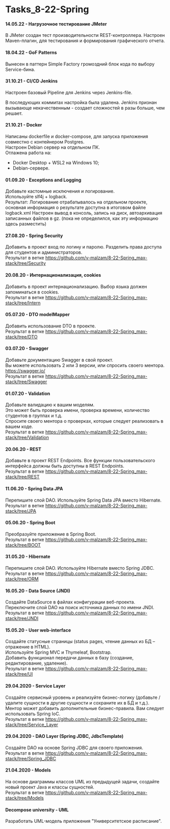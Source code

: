 # Tasks_8-22-Spring

#### 14.05.22 - Нагрузочное тестирование JMeter

В JMeter создан тест производительности REST-контроллера. Настроен Maven-плагин, для тестирования и формирования
графического отчета.

#### 18.04.22 - GoF Patterns

Вынесен в паттерн Simple Factory громоздний блок кода по выбору Service-бина.

#### 31.10.21 - CI/CD Jenkins

Настроен базовый Pipeline для Jenkins через Jenkins-file.

В последующих коммитах настройка была удалена. Jenkins признан вызывающе некачественным - создает сложностей в разы
больше, чем решает.

#### 21.10.21 - Docker

Написаны dockerfile и docker-compose, для запуска приложения совместно с контейнером Postgres.  
Настроен Debian сервер на отдельном ПК.   
Отлажена работа на:

- Docker Desktop + WSL2 на Windows 10;
- Debian-сервере.

#### 01.09.20 - Exceptions and Logging

Добавьте кастомные исключения и логирование.  
Используйте slf4j + logback.  
Результат: Логирование отрабатывалось на отдельном проекте, основная информация о результате доступна в итоговом файле
logback.xml Настроен вывод в консоль, запись на диск, автоархивация записанных файлов в gz. (пока не определился, как
эту информацию здесь разместить)

#### 27.08.20 - Spring Security

Добавить в проект вход по логину и паролю. Разделить права доступа для студентов и администраторов.  
Результат в ветке https://github.com/v-malzam/8-22-Spring_max-stack/tree/Security

#### 20.08.20 - Интернационализация, cookies

Добавить в проект интернационализацию. Выбор языка должен запоминаться в cookies.  
Результат в ветке https://github.com/v-malzam/8-22-Spring_max-stack/tree/Intern

#### 05.07.20 - DTO modelMapper

Добавить использование DTO в проекте.  
Результат в ветке https://github.com/v-malzam/8-22-Spring_max-stack/tree/DTO

#### 03.07.20 - Swagger

Добавьте документацию Swagger в свой проект.  
Вы можете использовать 2 или 3 версии, или спросить своего ментора.  
https://swagger.io/  
Результат в ветке https://github.com/v-malzam/8-22-Spring_max-stack/tree/Swagger

#### 01.07.20 - Validation

Добавьте валидацию к вашим моделям.  
Это может быть проверка имени, проверка времени, количество студентов в группах и т.д.  
Спросите своего ментора о проверках, которые следует реализовать в вашем коде.  
Результат в ветке https://github.com/v-malzam/8-22-Spring_max-stack/tree/Validation

#### 20.06.20 - REST

Добавьте в проект REST Endpoints. Все функции пользовательского интерфейса должны быть доступны в REST Endpoints.  
Результат в ветке https://github.com/v-malzam/8-22-Spring_max-stack/tree/REST

#### 11.06.20 - Spring Data JPA

Перепишите слой DAO. Используйте Spring Data JPA вместо Hibernate.  
Результат в ветке https://github.com/v-malzam/8-22-Spring_max-stack/tree/JPA

#### 05.06.20 - Spring Boot

Преобразуйте приложение в Spring Boot.  
Результат в ветке https://github.com/v-malzam/8-22-Spring_max-stack/tree/BOOT

#### 31.05.20 - Hibernate

Перепишите слой DAO. Используйте Hibernate вместо Spring JDBC.  
Результат в ветке https://github.com/v-malzam/8-22-Spring_max-stack/tree/ORM

#### 16.05.20 - Data Source (JNDI)

Создайте DataSource в файлах конфигурации веб-проекта. Переключите слой DAO на поиск источника данных по имени JNDI.  
Результат в ветке https://github.com/v-malzam/8-22-Spring_max-stack/tree/JNDI

#### 15.05.20 - User web-interface

Создайте статусные страницы (status pages, чтение данных из БД – отражение в HTML).  
Используйте Spring MVC и Thymeleaf, Bootstrap.  
Добавить функционал передачи данных в базу (создание, редактирование, удаление).  
Результат в ветке https://github.com/v-malzam/8-22-Spring_max-stack/tree/UI

#### 29.04.2020 - Service Layer

Создайте сервисный уровень и реализуйте бизнес-логику (добавьте / удалите сущности в другие сущности и сохраните их в БД
и т.д.). Ментор может добавить дополнительные бизнес-правила. Вам следует использовать Spring IoC.  
Результат в ветке https://github.com/v-malzam/8-22-Spring_max-stack/tree/Service_Layer

#### 29.04.2020 - DAO Layer (Spring JDBC, JdbcTemplate)

Создайте DAO на основе Spring JDBC для своего приложения.  
Результат в ветке https://github.com/v-malzam/8-22-Spring_max-stack/tree/Spring_JDBC

#### 21.04.2020 - Models

На основе диаграммы классов UML из предыдущей задачи, создайте новый проект Java и классы сущностей.  
Результат в ветке https://github.com/v-malzam/8-22-Spring_max-stack/tree/Models

#### Decompose university - UML

Разработать UML-модель приложения "Университетское расписание".

